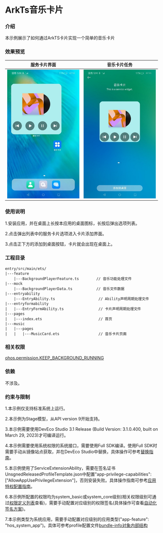 # ArkTs音乐卡片

### 介绍

本示例展示了如何通过ArkTS卡片实现一个简单的音乐卡片

### 效果预览

|服务卡片界面                                    |音乐卡片任务                                |
|---------------------------------------|-------------------------------------|
|![image](screenshots/device/card.jpg) |![image](screenshots/device/start.jpg)|

### 使用说明

1.安装应用，并在桌面上长按本应用的桌面图标，长按后弹出选项列表。

2.点击弹出列表中的服务卡片选项进入卡片添加界面。

3.点击正下方的添加到桌面按钮，卡片就会出现在桌面上。

### 工程目录

```
entry/src/main/ets/
|---feature
    |---BackgroundPlayerFeature.ts        // 音乐功能处理文件
|---mock
    |---BackgroundPlayerData.ts           // 音乐文件数据
|---entryability
    |---EntryAbility.ts                    // Ability声明周期处理文件
|---entryformability
|   |---EntryFormAbility.ts                // 卡片声明周期处理文件
|---pages
|   |---index.ets                          // 首页
|---music
|   |---pages
|   |   |---MusicCard.ets                  // 音乐卡片页面
```

### 相关权限

[ohos.permission.KEEP_BACKGROUND_RUNNING](https://gitee.com/openharmony/docs/blob/master/zh-cn/application-dev/security/permission-list.md)

### 依赖

不涉及。

### 约束与限制

1.本示例仅支持标准系统上运行。

2.本示例为Stage模型，从API version 9开始支持。

3.本示例需要使用DevEco Studio 3.1 Release (Build Version: 3.1.0.400, built on March 29, 2023)才可编译运行。

4.本示例需要使用系统权限的系统接口，需要使用Full SDK编译。使用Full SDK时需要手动从镜像站点获取，并在DevEco Studio中替换，具体操作可参考[替换指南](https://docs.openharmony.cn/pages/v3.2/zh-cn/application-dev/quick-start/full-sdk-switch-guide.md/)。

5.本示例使用了ServiceExtensionAbility，需要在签名证书UnsgnedReleasedProfileTemplate.json中配置"app-privilege-capabilities": ["AllowAppUsePrivilegeExtension"]，否则安装失败。具体操作指南可参考[应用特权配置指南](https://gitee.com/openharmony/docs/blob/eb73c9e9dcdd421131f33bb8ed6ddc030881d06f/zh-cn/device-dev/subsystems/subsys-app-privilege-config-guide.md)。

6.本示例所配置的权限均为system_basic或system_core级别(相关权限级别可通过[权限定义列表](https://gitee.com/openharmony/docs/blob/master/zh-cn/application-dev/security/permission-list.md)查看)，需要手动配置对应级别的权限签名(具体操作可查看[自动化签名方案](https://docs.openharmony.cn/pages/v3.2/zh-cn/application-dev/security/hapsigntool-overview.md/))。

7.本示例类型为系统应用，需要手动配置对应级别的应用类型("app-feature": "hos_system_app")。具体可参考profile配置文件[bundle-info对象内部结构](https://gitee.com/openharmony/docs/blob/eb73c9e9dcdd421131f33bb8ed6ddc030881d06f/zh-cn/application-dev/security/app-provision-structure.md#bundle-info%E5%AF%B9%E8%B1%A1%E5%86%85%E9%83%A8%E7%BB%93%E6%9E%84)
